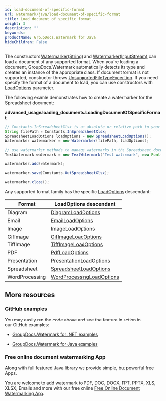 ```yaml
---
id: load-document-of-specific-format
url: watermark/java/load-document-of-specific-format
title: Load document of specific format
weight: 3
description: ""
keywords: 
productName: GroupDocs.Watermark for Java
hideChildren: False
---
```

The constructors [Watermarker(String)](https://apireference.groupdocs.com/watermark/java/com.groupdocs.watermark/Watermarker#Watermarker(java.lang.String)) and [Watermarker(InputStream)](https://apireference.groupdocs.com/watermark/java/com.groupdocs.watermark/Watermarker#Watermarker(java.io.InputStream)) can load a document of any supported format. When you're loading a document, GroupDocs.Watermark automatically detects its type and creates an instance of the appropriate class. If document format is not supported, constructor throws [UnsupportedFileTypeException](https://apireference.groupdocs.com/watermark/java/com.groupdocs.watermark.exceptions/UnsupportedFileTypeException). If you need specify the format of a document to load, you can use constructors with [LoadOptions](https://apireference.groupdocs.com/watermark/java/com.groupdocs.watermark.options/LoadOptions) parameter.

The following examle demonstrates how to create a watermarker for the Spreadsheet document:

**advanced\_usage.loading\_documents.LoadingDocumentOfSpecificFormat**

```java
// Constants.InSpreadsheetXlsx is an absolute or relative path to your document. Ex: "C:\\Docs\\spreadsheet.xlsx"
String filePath = Constants.InSpreadsheetXlsx;                                                                    
SpreadsheetLoadOptions loadOptions = new SpreadsheetLoadOptions();                                                
Watermarker watermarker = new Watermarker(filePath, loadOptions);                                                 
                                                                                                                  
// use watermarker methods to manage watermarks in the Spreadsheet document                                       
TextWatermark watermark = new TextWatermark("Test watermark", new Font("Arial", 12));                             
                                                                                                                  
watermarker.add(watermark);                                                                                       
                                                                                                                  
watermarker.save(Constants.OutSpreadsheetXlsx);                                                                   
                                                                                                                  
watermarker.close();                                                                                            

```

Any supported format family has the specific [LoadOptions](https://apireference.groupdocs.com/watermark/java/com.groupdocs.watermark.options/LoadOptions) descendant:

| Format | LoadOptions descendant |
| --- | --- |
| Diagram | [DiagramLoadOptions](https://apireference.groupdocs.com/watermark/java/com.groupdocs.watermark.options/DiagramLoadOptions) |
| Email | [EmailLoadOptions](https://apireference.groupdocs.com/watermark/java/com.groupdocs.watermark.options/EmailLoadOptions) |
| Image | [ImageLoadOptions](https://apireference.groupdocs.com/watermark/java/com.groupdocs.watermark.options/ImageLoadOptions) |
| GifImage | [GifImageLoadOptions](https://apireference.groupdocs.com/watermark/java/com.groupdocs.watermark.options/GifImageLoadOptions) |
| TiffImage | [TiffImageLoadOptions](https://apireference.groupdocs.com/watermark/java/com.groupdocs.watermark.options/TiffImageLoadOptions) |
| PDF | [PdfLoadOptions](https://apireference.groupdocs.com/watermark/java/com.groupdocs.watermark.options/PdfLoadOptions) |
| Presentation | [PresentationLoadOptions](https://apireference.groupdocs.com/watermark/java/com.groupdocs.watermark.options/PresentationLoadOptions) |
| Spreadsheet | [SpreadsheetLoadOptions](https://apireference.groupdocs.com/watermark/java/com.groupdocs.watermark.options/SpreadsheetLoadOptions) |
| WordProcessing | [WordProcessingLoadOptions](https://apireference.groupdocs.com/watermark/java/com.groupdocs.watermark.options/WordProcessingLoadOptions) |

## More resources

### GitHub examples

You may easily run the code above and see the feature in action in our GitHub examples:

*   [GroupDocs.Watermark for .NET examples](https://github.com/groupdocs-watermark/GroupDocs.Watermark-for-.NET)
    
*   [GroupDocs.Watermark for Java examples](https://github.com/groupdocs-watermark/GroupDocs.Watermark-for-Java)
    

### Free online document watermarking App

Along with full featured Java library we provide simple, but powerful free Apps.

You are welcome to add watermark to PDF, DOC, DOCX, PPT, PPTX, XLS, XLSX, Emails and more with our free online [Free Online Document Watermarking App](https://products.groupdocs.app/watermark).
